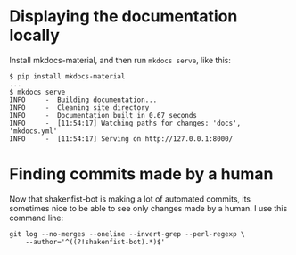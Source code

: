 # Displaying the documentation locally

Install mkdocs-material, and then run `mkdocs serve`, like this:

```
$ pip install mkdocs-material
...
$ mkdocs serve
INFO     -  Building documentation...
INFO     -  Cleaning site directory
INFO     -  Documentation built in 0.67 seconds
INFO     -  [11:54:17] Watching paths for changes: 'docs', 'mkdocs.yml'
INFO     -  [11:54:17] Serving on http://127.0.0.1:8000/
```

# Finding commits made by a human

Now that shakenfist-bot is making a lot of automated commits, its sometimes
nice to be able to see only changes made by a human. I use this command line:

```
git log --no-merges --oneline --invert-grep --perl-regexp \
    --author='^((?!shakenfist-bot).*)$'
```